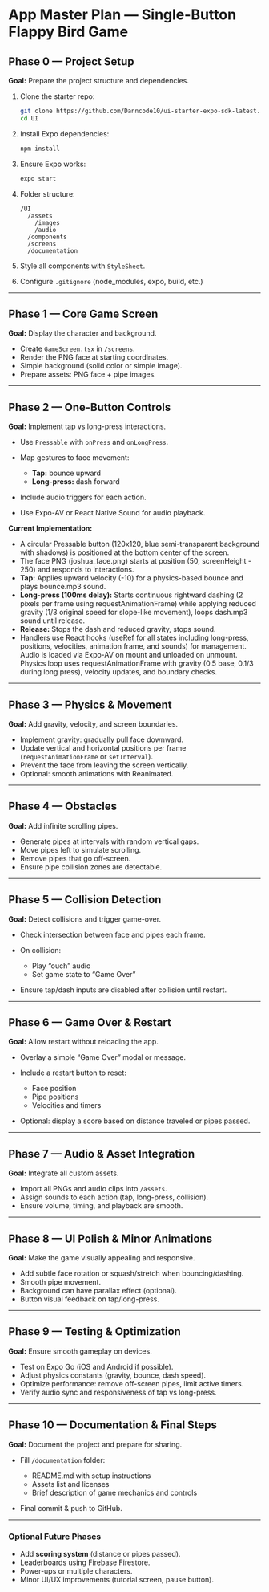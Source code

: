 # **App Master Plan — Single-Button Flappy Bird Game**

## **Phase 0 — Project Setup**

**Goal:** Prepare the project structure and dependencies.

1. Clone the starter repo:

   ```bash
   git clone https://github.com/Danncode10/ui-starter-expo-sdk-latest.git UI
   cd UI
   ```
2. Install Expo dependencies:

   ```bash
   npm install
   ```
3. Ensure Expo works:

   ```bash
   expo start
   ```
4. Folder structure:

   ```
   /UI
     /assets
       /images
       /audio
     /components
     /screens
     /documentation
   ```
5. Style all components with `StyleSheet`.
6. Configure `.gitignore` (node_modules, expo, build, etc.)

---

## **Phase 1 — Core Game Screen**

**Goal:** Display the character and background.

* Create `GameScreen.tsx` in `/screens`.
* Render the PNG face at starting coordinates.
* Simple background (solid color or simple image).
* Prepare assets: PNG face + pipe images.

---

## **Phase 2 — One-Button Controls**

**Goal:** Implement tap vs long-press interactions.

* Use `Pressable` with `onPress` and `onLongPress`.
* Map gestures to face movement:

  * **Tap:** bounce upward
  * **Long-press:** dash forward
* Include audio triggers for each action.
* Use Expo-AV or React Native Sound for audio playback.

**Current Implementation:**
* A circular Pressable button (120x120, blue semi-transparent background with shadows) is positioned at the bottom center of the screen.
* The face PNG (joshua_face.png) starts at position (50, screenHeight - 250) and responds to interactions.
* **Tap:** Applies upward velocity (-10) for a physics-based bounce and plays bounce.mp3 sound.
* **Long-press (100ms delay):** Starts continuous rightward dashing (2 pixels per frame using requestAnimationFrame) while applying reduced gravity (1/3 original speed for slope-like movement), loops dash.mp3 sound until release.
* **Release:** Stops the dash and reduced gravity, stops sound.
* Handlers use React hooks (useRef for all states including long-press, positions, velocities, animation frame, and sounds) for management. Audio is loaded via Expo-AV on mount and unloaded on unmount. Physics loop uses requestAnimationFrame with gravity (0.5 base, 0.1/3 during long press), velocity updates, and boundary checks.

---

## **Phase 3 — Physics & Movement**

**Goal:** Add gravity, velocity, and screen boundaries.

* Implement gravity: gradually pull face downward.
* Update vertical and horizontal positions per frame (`requestAnimationFrame` or `setInterval`).
* Prevent the face from leaving the screen vertically.
* Optional: smooth animations with Reanimated.

---

## **Phase 4 — Obstacles**

**Goal:** Add infinite scrolling pipes.

* Generate pipes at intervals with random vertical gaps.
* Move pipes left to simulate scrolling.
* Remove pipes that go off-screen.
* Ensure pipe collision zones are detectable.

---

## **Phase 5 — Collision Detection**

**Goal:** Detect collisions and trigger game-over.

* Check intersection between face and pipes each frame.
* On collision:

  * Play “ouch” audio
  * Set game state to “Game Over”
* Ensure tap/dash inputs are disabled after collision until restart.

---

## **Phase 6 — Game Over & Restart**

**Goal:** Allow restart without reloading the app.

* Overlay a simple “Game Over” modal or message.
* Include a restart button to reset:

  * Face position
  * Pipe positions
  * Velocities and timers
* Optional: display a score based on distance traveled or pipes passed.

---

## **Phase 7 — Audio & Asset Integration**

**Goal:** Integrate all custom assets.

* Import all PNGs and audio clips into `/assets`.
* Assign sounds to each action (tap, long-press, collision).
* Ensure volume, timing, and playback are smooth.

---

## **Phase 8 — UI Polish & Minor Animations**

**Goal:** Make the game visually appealing and responsive.

* Add subtle face rotation or squash/stretch when bouncing/dashing.
* Smooth pipe movement.
* Background can have parallax effect (optional).
* Button visual feedback on tap/long-press.

---

## **Phase 9 — Testing & Optimization**

**Goal:** Ensure smooth gameplay on devices.

* Test on Expo Go (iOS and Android if possible).
* Adjust physics constants (gravity, bounce, dash speed).
* Optimize performance: remove off-screen pipes, limit active timers.
* Verify audio sync and responsiveness of tap vs long-press.

---

## **Phase 10 — Documentation & Final Steps**

**Goal:** Document the project and prepare for sharing.

* Fill `/documentation` folder:

  * README.md with setup instructions
  * Assets list and licenses
  * Brief description of game mechanics and controls
* Final commit & push to GitHub.

---

### **Optional Future Phases**

* Add **scoring system** (distance or pipes passed).
* Leaderboards using Firebase Firestore.
* Power-ups or multiple characters.
* Minor UI/UX improvements (tutorial screen, pause button).
